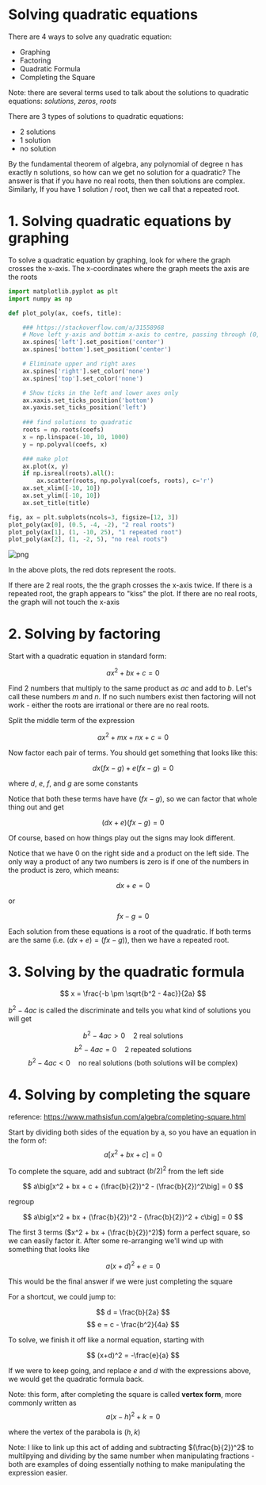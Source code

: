# Solving quadratic equations

There are 4 ways to solve any quadratic equation:

- Graphing
- Factoring
- Quadratic Formula
- Completing the Square

Note: there are several terms used to talk about the solutions to quadratic equations: *solutions*, *zeros*, *roots*

There are 3 types of solutions to quadratic equations:

- 2 solutions
- 1 solution
- no solution

By the fundamental theorem of algebra, any polynomial of degree n has exactly n solutions, so how can we get no solution for a quadratic? The answer is that if you have no real roots, then then solutions are complex. Similarly, If you have 1 solution / root, then we call that a repeated root.  

# 1. Solving quadratic equations by graphing

To solve a quadratic equation by graphing, look for where the graph crosses the x-axis. The x-coordinates where the graph meets the axis are the roots


```python
import matplotlib.pyplot as plt
import numpy as np

def plot_poly(ax, coefs, title):

    ### https://stackoverflow.com/a/31558968
    # Move left y-axis and bottim x-axis to centre, passing through (0,0)
    ax.spines['left'].set_position('center')
    ax.spines['bottom'].set_position('center')

    # Eliminate upper and right axes
    ax.spines['right'].set_color('none')
    ax.spines['top'].set_color('none')

    # Show ticks in the left and lower axes only
    ax.xaxis.set_ticks_position('bottom')
    ax.yaxis.set_ticks_position('left')
    
    ### find solutions to quadratic
    roots = np.roots(coefs)
    x = np.linspace(-10, 10, 1000)
    y = np.polyval(coefs, x)

    ### make plot
    ax.plot(x, y)
    if np.isreal(roots).all():
        ax.scatter(roots, np.polyval(coefs, roots), c='r')
    ax.set_xlim([-10, 10])
    ax.set_ylim([-10, 10])
    ax.set_title(title)

fig, ax = plt.subplots(ncols=3, figsize=[12, 3])
plot_poly(ax[0], (0.5, -4, -2), "2 real roots")
plot_poly(ax[1], (1, -10, 25), "1 repeated root")
plot_poly(ax[2], (1, -2, 5), "no real roots")
```


    
![png](output_2_0.png)
    


In the above plots, the red dots represent the roots. 

If there are 2 real roots, the the graph crosses the x-axis twice. If there is a repeated root, the graph appears to "kiss" the plot. If there are no real roots, the graph will not touch the x-axis

# 2. Solving by factoring

Start with a quadratic equation in standard form:

$$
ax^2 + bx + c = 0
$$

Find 2 numbers that multiply to the same product as $ac$ and add to $b$. Let's call these numbers $m$ and $n$. If no such numbers exist then factoring will not work - either the roots are irrational or there are no real roots. 

Split the middle term of the expression

$$
ax^2 + mx + nx + c = 0
$$


Now factor each pair of terms. You should get something that looks like this:

$$
dx(fx-g) + e(fx-g) = 0
$$

where $d$, $e$, $f$, and $g$ are some constants

Notice that both these terms have have $(fx-g)$, so we can factor that whole thing out and get

$$
(dx+e)(fx-g) = 0
$$

Of course, based on how things play out the signs may look different. 

Notice that we have 0 on the right side and a product on the left side. The only way a product of any two numbers is zero is if one of the numbers in the product is zero, which means:

$$
dx+e = 0
$$

or 

$$
fx-g = 0
$$

Each solution from these equations is a root of the quadratic. If both terms are the same (i.e. $(dx+e) = (fx-g)$), then we have a repeated root.

# 3. Solving by the quadratic formula

$$
x = \frac{-b \pm \sqrt{b^2 - 4ac}}{2a}
$$

$b^2 - 4ac$ is called the discriminate and tells you what kind of solutions you will get

$$
b^2 - 4ac > 0  \quad \text{2 real solutions}
$$
$$
b^2 - 4ac = 0 \quad \text{2 repeated solutions}
$$
$$
b^2 - 4ac < 0 \quad \text{no real solutions (both solutions will be complex)}
$$

# 4. Solving by completing the square

reference: https://www.mathsisfun.com/algebra/completing-square.html

Start by dividing both sides of the equation by a, so you have an equation in the form of:
$$
a\big[x^2 + bx + c\big] = 0
$$

To complete the square, add and subtract $(b/2)^2$ from the left side

$$
a\big[x^2 + bx + c + (\frac{b}{2})^2 - (\frac{b}{2})^2\big] = 0
$$

regroup

$$
a\big[x^2 + bx + (\frac{b}{2})^2 - (\frac{b}{2})^2 + c\big] = 0
$$

The first 3 terms ($x^2 + bx + (\frac{b}{2})^2)$) form a perfect square, so we can easily factor it. After some re-arranging we'll wind up with something that looks like

$$
a(x+d)^2 + e = 0
$$

This would be the final answer if we were just completing the square

For a shortcut, we could jump to:

$$
d = \frac{b}{2a}
$$
$$
e = c - \frac{b^2}{4a}
$$

To solve, we finish it off like a normal equation, starting with

$$
(x+d)^2 = -\frac{e}{a}
$$

If we were to keep going, and replace $e$ and $d$ with the expressions above, we would get the quadratic formula back.

Note: this form, after completing the square is called **vertex form**, more commonly written as
$$
a(x-h)^2 + k = 0
$$

where the vertex of the parabola is $(h, k)$

Note: I like to link up this act of adding and subtracting $(\frac{b}{2})^2$ to multilpying and dividing by the same number when manipulating fractions - both are examples of doing essentially nothing to make manipulating the expression easier. 
